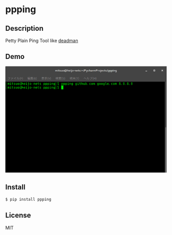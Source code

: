 # ppping

## Description
Petty Plain Ping Tool like [deadman](https://github.com/upa/deadman)

## Demo
![result](https://github.com/johejo/ppping/blob/master/demo.gif)

## Install

```bash
$ pip install ppping
```

## License
MIT